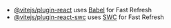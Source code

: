 - [@vitejs/plugin-react](https://www.mongodb.com/docs/manual/reference/operator/) uses [Babel](https://babeljs.io/) for Fast Refresh
- [@vitejs/plugin-react-swc](https://studio3t.com/knowledge-base/articles/mongodb-aggregation-framework/) uses [SWC](https://swc.rs/) for Fast Refresh